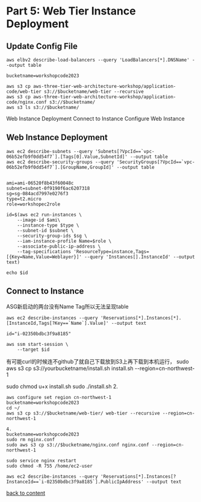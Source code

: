 # Part 5: Web Tier Instance Deployment

## Update Config File

```
aws elbv2 describe-load-balancers --query 'LoadBalancers[*].DNSName' --output table
```


```
bucketname=workshopcode2023
```

```
aws s3 cp aws-three-tier-web-architecture-workshop/application-code/web-tier s3://$bucketname/web-tier --recursive
aws s3 cp aws-three-tier-web-architecture-workshop/application-code/nginx.conf s3://$bucketname/
aws s3 ls s3://$bucketname/
```

Web Instance Deployment
Connect to Instance
Configure Web Instance

## Web Instance Deployment

```
aws ec2 describe-subnets --query 'Subnets[?VpcId==`vpc-06b52efb9f0dd54f7`].[Tags[0].Value,SubnetId]' --output table
aws ec2 describe-security-groups --query 'SecurityGroups[?VpcId==`vpc-06b52efb9f0dd54f7`].[GroupName,GroupId]' --output table


```

```
ami=ami-06520f8b43f60048c
subnet=subnet-0f9190f6ac6207318
sg=sg-084acd7997e0276f3
type=t2.micro
role=workshopec2role
```
```
id=$(aws ec2 run-instances \
    --image-id $ami\
    --instance-type $type \
    --subnet-id $subnet \
    --security-group-ids $sg \
    --iam-instance-profile Name=$role \
    --associate-public-ip-address \
    --tag-specifications 'ResourceType=instance,Tags=[{Key=Name,Value=Weblayer}]' --query 'Instances[].InstanceId' --output text)

echo $id

```

## Connect to Instance
ASG新启动的两台没有Name Tag所以无法呈现table
```
aws ec2 describe-instances --query 'Reservations[*].Instances[*].[InstanceId,Tags[?Key==`Name`].Value]' --output text
```
```
id="i-02350bdbc3f9a8185"

aws ssm start-session \
    --target $id
```
有可能curl的时候连不github了就自己下载放到S3上再下载到本机运行， sudo aws s3 cp s3://yourbucketname/install.sh install.sh --region=cn-northwest-1

sudo chmod u+x install.sh
sudo ./install.sh
2.
```
aws configure set region cn-northwest-1
bucketname=workshopcode2023
cd ~/
aws s3 cp s3://$bucketname/web-tier/ web-tier --recursive --region=cn-northwest-1
```

```
4.
bucketname=workshopcode2023
sudo rm nginx.conf
sudo aws s3 cp s3://$bucketname/nginx.conf nginx.conf --region=cn-northwest-1
```

```
sudo service nginx restart
sudo chmod -R 755 /home/ec2-user
```
```
aws ec2 describe-instances --query 'Reservations[*].Instances[?InstanceId==`i-02350bdbc3f9a8185`].PublicIpAddress' --output text
```
[back to content](readme.md)
